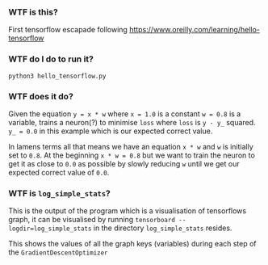 ### WTF is this?
First tensorflow escapade following https://www.oreilly.com/learning/hello-tensorflow

### WTF do I do to run it?
`python3 hello_tensorflow.py`

### WTF does it do?
Given the equation `y = x * w` where `x = 1.0` is a constant `w = 0.8` is a variable, trains a neuron(?) to minimise `loss` where `loss` is `y - y_` squared. `y_ = 0.0` in this example which is our expected correct value.

In lamens terms all that means we have an equation `x * w` and `w` is initially set to `0.8`. At the beginning `x * w = 0.8` but we want to train the neuron to get it as close to `0.0` as possible by slowly reducing `w` until we get our expected correct value of `0.0`.

### WTF is `log_simple_stats`?
This is the output of the program which is a visualisation of tensorflows graph, it can be visualised by running `tensorboard --logdir=log_simple_stats` in the directory `log_simple_stats` resides.

This shows the values of all the graph keys (variables) during each step of the `GradientDescentOptimizer`
